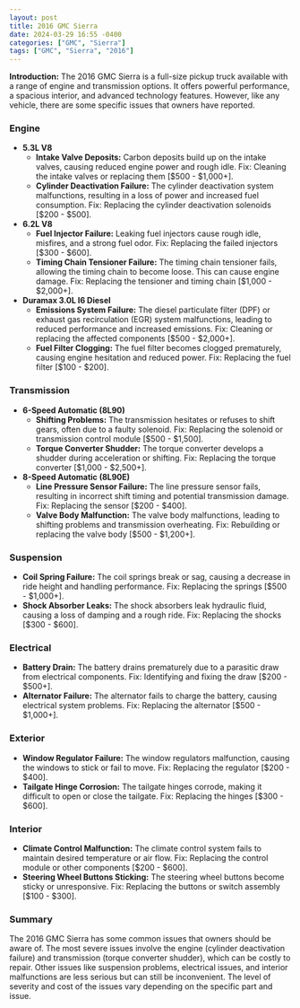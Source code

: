 ```yaml
---
layout: post
title: 2016 GMC Sierra
date: 2024-03-29 16:55 -0400
categories: ["GMC", "Sierra"]
tags: ["GMC", "Sierra", "2016"]
---
```

**Introduction:**
The 2016 GMC Sierra is a full-size pickup truck available with a range of engine and transmission options. It offers powerful performance, a spacious interior, and advanced technology features. However, like any vehicle, there are some specific issues that owners have reported.

### **Engine**
- **5.3L V8**
   - **Intake Valve Deposits:** Carbon deposits build up on the intake valves, causing reduced engine power and rough idle. Fix: Cleaning the intake valves or replacing them [$500 - $1,000+].
   - **Cylinder Deactivation Failure:** The cylinder deactivation system malfunctions, resulting in a loss of power and increased fuel consumption. Fix: Replacing the cylinder deactivation solenoids [$200 - $500].
- **6.2L V8**
   - **Fuel Injector Failure:** Leaking fuel injectors cause rough idle, misfires, and a strong fuel odor. Fix: Replacing the failed injectors [$300 - $600].
   - **Timing Chain Tensioner Failure:** The timing chain tensioner fails, allowing the timing chain to become loose. This can cause engine damage. Fix: Replacing the tensioner and timing chain [$1,000 - $2,000+].
- **Duramax 3.0L I6 Diesel**
   - **Emissions System Failure:** The diesel particulate filter (DPF) or exhaust gas recirculation (EGR) system malfunctions, leading to reduced performance and increased emissions. Fix: Cleaning or replacing the affected components [$500 - $2,000+].
   - **Fuel Filter Clogging:** The fuel filter becomes clogged prematurely, causing engine hesitation and reduced power. Fix: Replacing the fuel filter [$100 - $200].

### **Transmission**
- **6-Speed Automatic (8L90)**
   - **Shifting Problems:** The transmission hesitates or refuses to shift gears, often due to a faulty solenoid. Fix: Replacing the solenoid or transmission control module [$500 - $1,500].
   - **Torque Converter Shudder:** The torque converter develops a shudder during acceleration or shifting. Fix: Replacing the torque converter [$1,000 - $2,500+].
- **8-Speed Automatic (8L90E)**
   - **Line Pressure Sensor Failure:** The line pressure sensor fails, resulting in incorrect shift timing and potential transmission damage. Fix: Replacing the sensor [$200 - $400].
   - **Valve Body Malfunction:** The valve body malfunctions, leading to shifting problems and transmission overheating. Fix: Rebuilding or replacing the valve body [$500 - $1,200+].

### **Suspension**
- **Coil Spring Failure:** The coil springs break or sag, causing a decrease in ride height and handling performance. Fix: Replacing the springs [$500 - $1,000+].
- **Shock Absorber Leaks:** The shock absorbers leak hydraulic fluid, causing a loss of damping and a rough ride. Fix: Replacing the shocks [$300 - $600].

### **Electrical**
- **Battery Drain:** The battery drains prematurely due to a parasitic draw from electrical components. Fix: Identifying and fixing the draw [$200 - $500+].
- **Alternator Failure:** The alternator fails to charge the battery, causing electrical system problems. Fix: Replacing the alternator [$500 - $1,000+].

### **Exterior**
- **Window Regulator Failure:** The window regulators malfunction, causing the windows to stick or fail to move. Fix: Replacing the regulator [$200 - $400].
- **Tailgate Hinge Corrosion:** The tailgate hinges corrode, making it difficult to open or close the tailgate. Fix: Replacing the hinges [$300 - $600].

### **Interior**
- **Climate Control Malfunction:** The climate control system fails to maintain desired temperature or air flow. Fix: Replacing the control module or other components [$200 - $600].
- **Steering Wheel Buttons Sticking:** The steering wheel buttons become sticky or unresponsive. Fix: Replacing the buttons or switch assembly [$100 - $300].

### **Summary**
The 2016 GMC Sierra has some common issues that owners should be aware of. The most severe issues involve the engine (cylinder deactivation failure) and transmission (torque converter shudder), which can be costly to repair. Other issues like suspension problems, electrical issues, and interior malfunctions are less serious but can still be inconvenient. The level of severity and cost of the issues vary depending on the specific part and issue.
